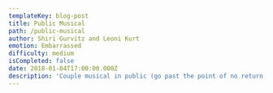 ```yaml
---
templateKey: blog-post
title: Public Musical
path: /public-musical
author: Shiri Gurvitz and Leoni Kurt
emotion: Embarrassed
difficulty: medium
isCompleted: false
date: 2018-01-04T17:00:00.000Z
description: 'Couple musical in public (go past the point of no return, no backward glances)'
---
```


